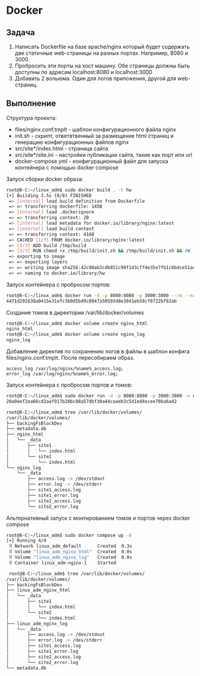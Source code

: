 # Docker

## Задача
1. Написать Dockerfile на базе apache/nginx который будет содержать две статичные web-страницы
на разных портах. Например, 8080 и 3000.
2. Пробросить эти порты на хост машину. Обе страницы должны быть доступны по адресам
localhost:8080 и localhost:3000
3. Добавить 2 вольюма. Один для логов приложения, другой для web-страниц.

## Выполнение

Структура проекта:
* files/nginx.conf.tmplt - шаблон конфигурационного файла nginx
* init.sh - скрипт, ответвтвенный за размещение html  страниц и генерацию конфигурационных файлов nginx
* src/site*/index.html - страница сайта
* src/site*/site.ini - настройки публикации сайта, такие как порт или url
* docker-compose.yml - конфигурационный файл для запуска контейнера с помощью docker compose   


Запуск сборки docker образа:
```sh
root@8-C:~/linux_adm$ sudo docker build . -t hw
[+] Building 3.5s (8/8) FINISHED                                                                                                                                                                                       
 => [internal] load build definition from Dockerfile                                         0.2s
 => => transferring dockerfile: 145B                                                         0.0s
 => [internal] load .dockerignore                                                            0.3s
 => => transferring context: 2B                                                              0.0s
 => [internal] load metadata for docker.io/library/nginx:latest                              0.0s
 => [internal] load build context                                                            0.1s
 => => transferring context: 416B                                                            0.0s
 => CACHED [1/3] FROM docker.io/library/nginx:latest                                         0.0s
 => [2/3] ADD build /tmp/build                                                               0.7s
 => [3/3] RUN chmod +x /tmp/build/init.sh && /tmp/build/init.sh && rm -rf /tmp/build         1.4s
 => exporting to image                                                                       0.9s
 => => exporting layers                                                                      0.8s
 => => writing image sha256:42c98ab3cdb851c99f143cff4e35e7fb1c6bdce51ad6817aa04c856974bf9c2f 0.0s
 => => naming to docker.io/library/hw                              
```

Запуск контейнера с пробросом портов:
```sh
root@8-C:~/linux_adm$ docker run -d -p 8080:8080 -p 3000:3000 --rm --name nginx hw
4471d291638a0415e31efc3b0d5bd9c0947a50593d8e3841eb59cf0722bf82ab
```

Создание томов в директории /var/lib/docker/volumes
```sh
root@8-C:~/linux_adm$ docker volume create nginx_html
nginx_html
root@8-C:~/linux_adm$ docker volume create nginx_log
nginx_log
```

Добавление директив по сохранению логов в файлы в шаблон конфига files/nginx.conf.tmplt. После пересобираем образ.
```
access_log /var/log/nginx/%name%_access.log;
error_log /var/log/nginx/%name%_error.log;
``` 

Запуск контейнера с пробросом портов и томов:
```sh
root@8-C:~/linux_adm$ sudo docker run -d -p 8080:8080 -p 3000:3000 -v nginx_html:/usr/share/nginx/html -v nginx_log:/var/log/nginx --rm --name nginx hw
20a0eef2ea66cd2aaf917b28bc88a57dbf30a44caaeb3c5d1ed4ecee70ba6a42

root@8-C:~/linux_adm$ tree /var/lib/docker/volumes/
/var/lib/docker/volumes/
├── backingFsBlockDev
├── metadata.db
├── nginx_html
│   └── _data
│       ├── site1
│       │   └── index.html
│       └── site2
│           └── index.html
└── nginx_log
    └── _data
        ├── access.log -> /dev/stdout
        ├── error.log -> /dev/stderr
        ├── site1_access.log
        ├── site1_error.log
        ├── site2_access.log
        └── site2_error.log
```

Альтернативный запуск с монтированием томов и портов через docker compose
```sh
root@8-C:~/linux_adm$ sudo docker compose up -d
[+] Running 4/4
 ⠿ Network linux_adm_default      Created  0.3s
 ⠿ Volume "linux_adm_nginx_html"  Created  0.0s
 ⠿ Volume "linux_adm_nginx_log"   Created  0.0s
 ⠿ Container linux_adm-nginx-1    Started 

 root@8-C:~/linux_adm$ tree /var/lib/docker/volumes/
/var/lib/docker/volumes/
├── backingFsBlockDev
├── linux_adm_nginx_html
│   └── _data
│       ├── site1
│       │   └── index.html
│       └── site2
│           └── index.html
├── linux_adm_nginx_log
│   └── _data
│       ├── access.log -> /dev/stdout
│       ├── error.log -> /dev/stderr
│       ├── site1_access.log
│       ├── site1_error.log
│       ├── site2_access.log
│       └── site2_error.log
└── metadata.db

```

